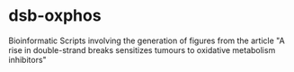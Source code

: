 # dsb-oxphos
Bioinformatic Scripts involving the generation of figures from the article "A rise in double-strand breaks sensitizes tumours to oxidative metabolism inhibitors"
